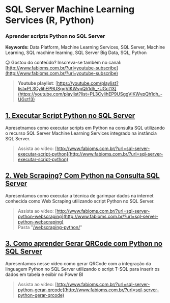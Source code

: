 # SQL Server Machine Learning Services (R, Python)  
### **Aprender scripts Python no SQL Server**  
**Keywords:** Data Platform, Machine Learning Services, SQL Server, Machine Learning, SQL machine learning, SQL Server Big Data, SQL, Python  

😉 Gostou do conteúdo? Inscreva-se também no canal: [http://www.fabioms.com.br/?url=youtube-subscribe](http://www.fabioms.com.br/?url=youtube-subscribe)

> **Youtube playlist**: [https://youtube.com/playlist?list=PL3CylihEP9USggVlKWvpQh1dh_-UGct13](https://youtube.com/playlist?list=PL3CylihEP9USggVlKWvpQh1dh_-UGct13)  


## [1. Executar Script Python no SQL Server](/sql-server-executar-script-python.md)
Apresetnamos como executar scripts em Python na consulta SQL utilizando o recurso SQL Server Machine Learning Services integrado na instância SQL Server.

> Assista ao vídeo: [http://www.fabioms.com.br/?url=sql-server-executar-script-python](http://www.fabioms.com.br/?url=sql-server-executar-script-python)  

## [2. Web Scraping? Com Python na Consulta SQL Server](/sql-server-python-webscraping.md)
Apresentamos como executar a técnica de garimpar dados na internet conhecida como Web Scraping utilizando script Python no SQL Server.
> Assista ao vídeo: [http://www.fabioms.com.br/?url=sql-server-python-webscraping](http://www.fabioms.com.br/?url=sql-server-python-webscraping)  
Pasta "[/webscraping-python/](/webscraping-python/)"
## [3. Como aprender Gerar QRCode com Python no SQL Server](/sql-server-python-gerar-qrcode.md)
Apresentamos nesse vídeo como gerar QRCode com a integração da linguagem Python no SQL Server utilizando o script T-SQL para inserir os dados em tabela e exibir no Power BI
> Assista ao vídeo: [http://www.fabioms.com.br/?url=sql-server-python-gerar-qrcode](http://www.fabioms.com.br/?url=sql-server-python-gerar-qrcode)  
